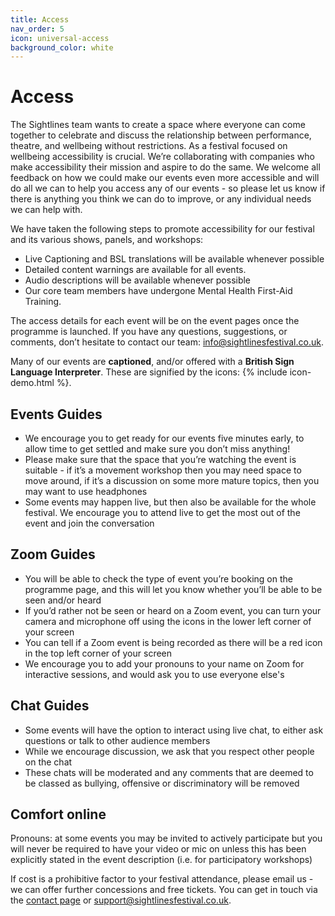 ```yaml
---
title: Access
nav_order: 5
icon: universal-access
background_color: white
---
```


# Access

The Sightlines team wants to create a space where everyone can come together to celebrate and discuss the relationship between performance, theatre, and wellbeing without restrictions. As a festival focused on wellbeing accessibility is crucial. We’re collaborating with companies who make accessibility their mission and aspire to do the same. We welcome all feedback on how we could make our events even more accessible and will do all we can to help you access any of our events - so please let us know if there is anything you think we can do to improve, or any individual needs we can help with.  

We have taken the following steps to promote accessibility for our festival and its various shows, panels, and workshops:

* Live Captioning and BSL translations will be available whenever possible
* Detailed content warnings are available for all events.
* Audio descriptions will be available whenever possible
* Our core team members have undergone Mental Health First-Aid Training.

The access details for each event will be on the event pages once the programme is launched. If you have any questions, suggestions, or comments, don’t hesitate to contact our team: <info@sightlinesfestival.co.uk>.

Many of our events are **captioned**, and/or offered with a **British Sign Language Interpreter**. These are signified by the icons: {% include icon-demo.html %}.

## Events Guides

* We encourage you to get ready for our events five minutes early, to allow time to get settled and make sure you don’t miss anything!
* Please make sure that the space that you’re watching the event is suitable - if it’s a movement workshop then you may need space to move around, if it’s a discussion on some more mature topics, then you may want to use headphones
* Some events may happen live, but then also be available for the whole festival. We encourage you to attend live to get the most out of the event and join the conversation

## Zoom Guides

* You will be able to check the type of event you’re booking on the programme page, and this will let you know whether you’ll be able to be seen and/or heard
* If you’d rather not be seen or heard on a Zoom event, you can turn your camera and microphone off using the icons in the lower left corner of your screen
* You can tell if a Zoom event is being recorded as there will be a red icon in the top left corner of your screen
* We encourage you to add your pronouns to your name on Zoom for interactive sessions, and would ask you to use everyone else's

## Chat Guides

* Some events will have the option to interact using live chat, to either ask questions or talk to other audience members
* While we encourage discussion, we ask that you respect other people on the chat
* These chats will be moderated and any comments that are deemed to be classed as bullying, offensive or discriminatory will be removed

## Comfort online 

Pronouns: at some events you may be invited to actively participate but you will never be required to have your video or mic on unless this has been explicitly stated in the event description (i.e. for participatory workshops)

If cost is a prohibitive factor to your festival attendance, please email us - we can offer further concessions and free tickets. You can get in touch via the [contact page](/contact/) or <support@sightlinesfestival.co.uk>.